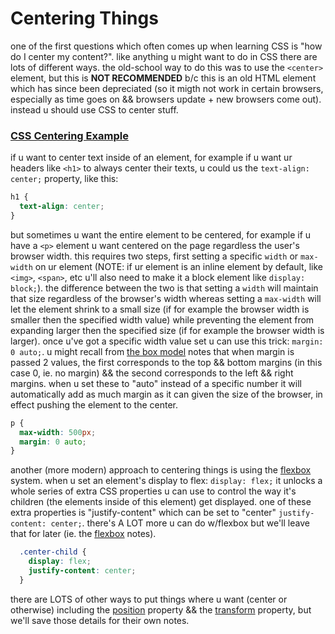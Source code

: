 # Centering Things

one of the first questions which often comes up when learning CSS is "how do I center my content?". like anything u might want to do in CSS there are lots of different ways. the old-school way to do this was to use the `<center>` element, but this is **NOT RECOMMENDED** b/c this is an old HTML element which has since been depreciated (so it migth not work in certain browsers, especially as time goes on && browsers update + new browsers come out). instead u should use CSS to center stuff.

### [CSS Centering Example](https://nbriz.github.io/intro2netart/notes/css/demos/demos/centering-things.html)

if u want to center text inside of an element, for example if u want ur headers like `<h1>` to always center their texts, u could us the `text-align: center;` property, like this:
```CSS
h1 {
  text-align: center;
}
```

but sometimes u want the entire element to be centered, for example if u have a `<p>` element u want centered on the page regardless the user's browser width. this requires two steps, first setting a specific `width` or `max-width` on ur element (NOTE: if ur element is an inline element by default, like `<img>`, `<span>`, etc u'll also need to make it a block element like `display: block;`). the difference between the two is that setting a `width` will maintain that size regardless of the browser's width whereas setting a `max-width` will let the element shrink to a small size (if for example the browser width is smaller then the specified width value) while preventing the element from expanding larger then the specified size (if for example the browser width is larger). once u've got a specific width value set u can use this trick: `margin: 0 auto;`. u might recall from [the box model](the-box-model.md) notes that when margin is passed 2 values, the first corresponds to the top && bottom margins (in this case 0, ie. no margin) && the second corresponds to the left && right margins. when u set these to "auto" instead of a specific number it will automatically add as much margin as it can given the size of the browser, in effect pushing the element to the center.
```css
p {
  max-width: 500px;
  margin: 0 auto;
}
```

another (more modern) approach to centering things is using the [flexbox](https://css-tricks.com/snippets/css/a-guide-to-flexbox/) system. when u set an element's display to flex: `display: flex;` it unlocks a whole series of extra CSS properties u can use to control the way it's children (the elements inside of this element) get displayed. one of these extra properties is "justify-content" which can be set to "center" `justify-content: center;`. there's A LOT more u can do w/flexbox but we'll leave that for later (ie. the [flexbox](notes/modern-layouts.md) notes).

```css
  .center-child {
    display: flex;
    justify-content: center;
  }
```

there are LOTS of other ways to put things where u want (center or otherwise) including the [position](notes/css-position.md) property && the [transform](notes/css-transform.md) property, but we'll save those details for their own notes.
